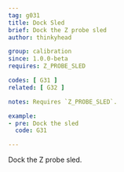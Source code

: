 ```yaml
---
tag: g031
title: Dock Sled
brief: Dock the Z probe sled
author: thinkyhead

group: calibration
since: 1.0.0-beta
requires: Z_PROBE_SLED

codes: [ G31 ]
related: [ G32 ]

notes: Requires `Z_PROBE_SLED`.

example:
- pre: Dock the sled
  code: G31

---
```


Dock the Z probe sled.
